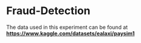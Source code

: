 # Fraud-Detection
The data used in this experiment can be found at **https://www.kaggle.com/datasets/ealaxi/paysim1**
